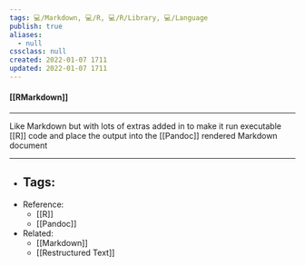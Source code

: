 ```yaml
---
tags: 💻️/Markdown, 💻️/R, 💻️/R/Library, 💻️/Language
publish: true
aliases:
  - null
cssclass: null
created: 2022-01-07 1711
updated: 2022-01-07 1711
---
```


#### [[RMarkdown]]

---

Like Markdown but with lots of extras added in to make it run executable [[R]] code and place the output into the [[Pandoc]] rendered Markdown document

---

- Tags: 
	- 
- Reference:
	- [[R]]
	- [[Pandoc]]
- Related:
	- [[Markdown]]
	- [[Restructured Text]]
